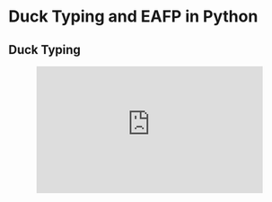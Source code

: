 # Duck Typing and EAFP in Python

## Duck Typing

<style>
html,body        {height: 100%;}
.wrapper         {width: 80%; max-width: 1280px; height: 100%; margin: 0 auto; background: rgba(255, 255, 255, .0); padding-bottom: 50px}
.h_iframe        {position: relative; padding-top: 56%;}
.h_iframe iframe {position: absolute; top: 0; left: 0; width: 100%; height: 100%;}
</style>

<div class="wrapper">
    <div class="h_iframe">
        <iframe height="2" width="2" src="https://www.youtube.com/embed/iapiDqf_IYI" title="YouTube video player" frameborder="0" allow="accelerometer; autoplay; clipboard-write; encrypted-media; gyroscope; picture-in-picture; web-share" allowfullscreen></iframe>
    </div>
</div>

Duck Typing is a concept in Python that focuses on what an object can do, rather than what an object is. This means that the type or class of an object is less important than the methods or attributes it defines. The name comes from the phrase "If it looks like a duck, swims like a duck, and quacks like a duck, then it probably is a duck."

### Example of Duck Typing

```python
class Duck:
    def quack(self):
        print("Quack, quack!")

class Person:
    def quack(self):
        print("I'm quacking like a duck!")

def make_it_quack(duck):
    duck.quack()

duck = Duck()
person = Person()

make_it_quack(duck)  # Output: Quack, quack!
make_it_quack(person)  # Output: I'm quacking like a duck!
```

- **The `make_it_quack` function**: It expects an object that has a `quack` method, regardless of the object's type.
- **Duck and Person classes**: Both have a `quack` method. Despite their different types, they can both be passed to `make_it_quack`.

## Easier to Ask Forgiveness than Permission (EAFP)

EAFP is a programming principle that recommends trying to do something that might fail and catching exceptions if it does, rather than checking in advance if it will succeed. This is in contrast to the Look Before You Leap (LBYL) approach, where you check conditions before making the call.

### Example of EAFP

<style>
html,body        {height: 100%;}
.wrapper         {width: 80%; max-width: 1280px; height: 100%; margin: 0 auto; background: rgba(255, 255, 255, .0); padding-bottom: 50px}
.h_iframe        {position: relative; padding-top: 56%;}
.h_iframe iframe {position: absolute; top: 0; left: 0; width: 100%; height: 100%;}
</style>

<div class="wrapper">
    <div class="h_iframe">
        <iframe height="2" width="2" src="https://www.youtube.com/embed/Mp1XL7boXfg" title="YouTube video player" frameborder="0" allow="accelerometer; autoplay; clipboard-write; encrypted-media; gyroscope; picture-in-picture; web-share" allowfullscreen></iframe>
    </div>
</div>


```python
def read_file(file_name):
    try:
        with open(file_name) as file:
            print(file.read())
    except FileNotFoundError:
        print("The file does not exist")

read_file("example.txt")  # Tries to read example.txt and handles the exception if the file is not found.
```

- **Try-Except Block**: Attempts to open and read the file, catching the `FileNotFoundError` exception if the file does not exist.
- **EAFP in Python**: Encourages writing cleaner and more readable code by handling exceptions for unexpected conditions.

### How EAFP Relates to Polymorphism

EAFP and Duck Typing both promote flexibility in Python's approach to polymorphism. Duck Typing allows objects to be used polymorphically based on their capabilities rather than their types, and EAFP supports a more dynamic and flexible way of handling errors through polymorphic exception handling. Together, they enable developers to write more generic and reusable code that can work with a wide range of object types and structures, enhancing polymorphism.

- **Flexibility and Reusability**: Using EAFP and Duck Typing together allows for more adaptable and robust code that can handle a variety of situations dynamically.
- **Polymorphic Behavior**: Both principles support the use of objects in polymorphic ways, based on their behavior (Duck Typing) or through flexible error handling (EAFP), without being constrained by their specific types.